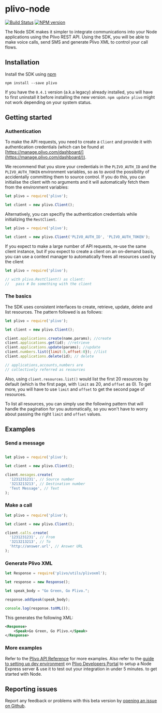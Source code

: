 # plivo-node

[![Build Status](https://secure.travis-ci.org/plivo/plivo-node.png?branch=master)](http://travis-ci.org/plivo/plivo-node)
[![NPM version](https://badge.fury.io/js/plivo-node.png)](http://badge.fury.io/js/plivo-node)  

The Node SDK makes it simpler to integrate communications into your Node applications using the Plivo REST API. Using the SDK, you will be able to make voice calls, send SMS and generate Plivo XML to control your call flows.

## Installation
Install the SDK using [npm](https://www.npmjs.com/package/plivo)

    npm install --save plivo

If you have the `0.4.1` version (a.k.a legacy) already installed, you will have to first uninstall it before installing the new version. `npm update plivo` might not work depending on your system status.

## Getting started

### Authentication
To make the API requests, you need to create a `Client` and provide it with authentication credentials (which can be found at [https://manage.plivo.com/dashboard/](https://manage.plivo.com/dashboard/)).

We recommend that you store your credentials in the `PLIVO_AUTH_ID` and the `PLIVO_AUTH_TOKEN` environment variables, so as to avoid the possibility of accidentally committing them to source control. If you do this, you can initialise the client with no arguments and it will automatically fetch them from the environment variables:

```javascript
let plivo = require('plivo');

let client = new plivo.Client();
```
Alternatively, you can specifiy the authentication credentials while initializing the `RestClient`.

```javascript
let plivo = require('plivo');

let client = new plivo.Client('PLIVO_AUTH_ID', 'PLIVO_AUTH_TOKEN');
```

If you expect to make a large number of API requests, re-use the same client instance, but if you expect to create a client on an on-demand basis, you can use a context manager to automatically frees all resources used by the client

```javascript
let plivo = require('plivo');

// with plivo.RestClient() as client:
//   pass # Do something with the client

```

### The basics
The SDK uses consistent interfaces to create, retrieve, update, delete and list resources. The pattern followed is as follows:

```javascript
let plivo = require('plivo');

let client = new plivo.Client();

client.applications.create(name,params); //create
client.applications.get(id); //retrieve
client.applications.update(params); //update
client.numbers.list({limit:5,offset:0}); //list
client.applications.delete(id); // delete

// applications,accounts,numbers are
// collectively referred as resources
```


Also, using `client.resources.list()` would list the first 20 resources by default (which is the first page, with `limit` as 20, and `offset` as 0). To get more, you will have to use `limit` and `offset` to get the second page of resources.

To list all resources, you can simply use the following pattern that will handle the pagination for you automatically, so you won't have to worry about passing the right `limit` and `offset` values.

## Examples

### Send a message

```javascript

let plivo = require('plivo');

let client = new plivo.Client();

client.mesages.create(
  '1231231231', // Source number
  '3213213213', // Destination number
  'Test Message', // Text
);

```

### Make a call

```javascript
let plivo = require('plivo');

let client = new plivo.Client();

client.calls.create(
  '1231231231', // From
  '3213213213', // To
  'http://answer.url', // Answer URL
);

```

### Generate Plivo XML

```javascript
let Response = require('plivo/utils/plivoxml');

let response = new Response();

let speak_body = "Go Green, Go Plivo.";

response.addSpeak(speak_body);

console.log(response.toXML());
```

This generates the following XML:

```xml
<Response>
    <Speak>Go Green, Go Plivo.</Speak>
</Response>
```

### More examples
Refer to the [Plivo API Reference](https://api-reference.plivo.com/latest/node/introduction/overview) for more examples. Also refer to the [guide to setting up dev environment](https://developers.plivo.com/getting-started/setting-up-dev-environment/) on [Plivo Developers Portal](https://developers.plivo.com) to setup a Node Express server & use it to test out your integration in under 5 minutes. to get started with Node.

## Reporting issues
Report any feedback or problems with this beta version by [opening an issue on Github](https://github.com/plivo/plivo-node/issues).
